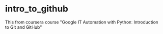 # intro_to_github
This from coursera course "Google IT Automation with Python: Introduction to Git and GitHub"
